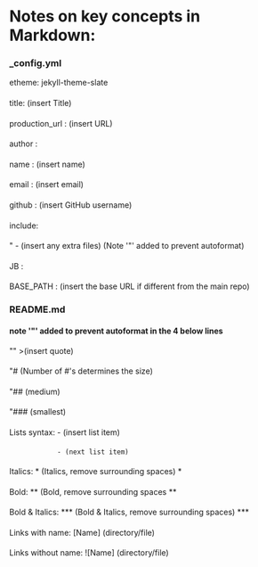 # Notes on key concepts in Markdown:

### _config.yml

etheme: jekyll-theme-slate
####
title: (insert Title)
####
production_url : (insert URL)
####
author :
####
  name : (insert name)
  ####
  email : (insert email)
  ####
  github : (insert GitHub username)
####
include: 
####
"  - (insert any extra files) (Note '"' added to prevent autoformat)
####
JB :
####
  BASE_PATH : (insert the base URL if different from the main repo)
####
### README.md
####
#### note '"' added to prevent autoformat in the 4 below lines 
""  >(insert quote)
####
"# (Number of #'s determines the size)
####
"## (medium)
####
"### (smallest)
####
Lists syntax:   - (insert list item)
####
                - (next list item)
####
Italics: * (Italics, remove surrounding spaces) *
####
Bold: ** (Bold, remove surrounding spaces **
####
Bold & Italics: *** (Bold & Italics, remove surrounding spaces) ***
####
Links with name: [Name] (directory/file)  
####
Links without name: ![Name] (directory/file)  
